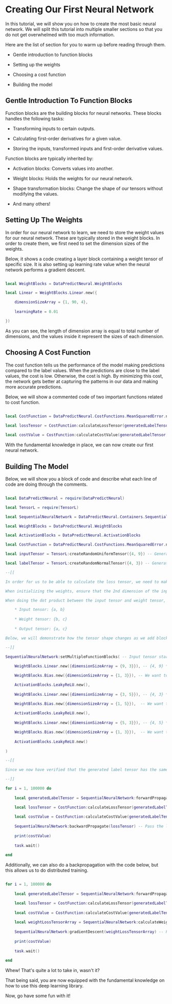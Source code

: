 # Creating Our First Neural Network

In this tutorial, we will show you on how to create the most basic neural network. We will split this tutorial into multiple smaller sections so that you do not get overwhelmed with too much information.

Here are the list of section for you to warm up before reading through them.

* Gentle introduction to function blocks
	
* Setting up the weights
	
* Choosing a cost function
	
* Building the model
	
## Gentle Introduction To Function Blocks

Function blocks are the building blocks for neural networks. These blocks handles the following tasks:

* Transforming inputs to certain outputs.
	
* Calculating first-order derivatives for a given value.
	
* Storing the inputs, transformed inputs and first-order derivative values.
	
Function blocks are typically inherited by:

* Activation blocks: Converts values into another.
	
* Weight blocks: Holds the weights for our neural network.
	
* Shape transformation blocks: Change the shape of our tensors without modifying the values.

* And many others!

## Setting Up The Weights

In order for our neural network to learn, we need to store the weight values for our neural network. These are typically stored in the weight blocks. In order to create them, we first need to set the dimension sizes of the weights. 

Below, it shows a code creating a layer block containing a weight tensor of specific size. It is also setting up learning rate value when the neural network performs a gradient descent.

```lua

local WeightBlocks = DataPredictNeural.WeightBlocks

local Linear = WeightBlocks.Linear.new({

	dimensionSizeArray = {1, 90, 4},
	
	learningRate = 0.01

})

```

As you can see, the length of dimension array is equal to total number of dimensions, and the values inside it represent the sizes of each dimension.

## Choosing A Cost Function

The cost function tells us the performance of the model making predictions compared to the label values. When the predictions are close to the label values, the cost is low. Otherwise, the cost is high. By minimizing this cost, the network gets better at capturing the patterns in our data and making more accurate predictions.

Below, we will show a commented code of two important functions related to cost function.

```lua

local CostFunction = DataPredictNeural.CostFunctions.MeanSquaredError.new()

local lossTensor = CostFunction:calculateLossTensor(generatedLabelTensor, labelTensor) -- The calculateLossTensor() function is used to calculate the difference between the two tensors.
	
local costValue = CostFunction:calculateCostValue(generatedLabelTensor, labelTensor) -- The calculateCostValue() function is used to calculate the overall cost or error between the output and label tensors.

```

With the fundamental knowledge in place, we can now create our first neural network.

## Building The Model

Below, we will show you a block of code and describe what each line of code are doing through the comments.

```lua

local DataPredictNeural = require(DataPredictNeural)

local TensorL = require(TensorL)

local SequentialNeuralNetwork = DataPredictNeural.Containers.Sequential.new() -- For this tutorial, we want to create a basic neural network. So, we will use a "Sequential" container that holds all of our blocks and also to automatically set up necessary connections between the blocks.

local WeightBlocks = DataPredictNeural.WeightBlocks

local ActivationBlocks = DataPredictNeural.ActivationBlocks

local CostFunction = DataPredictNeural.CostFunctions.MeanSquaredError.new()

local inputTensor = TensorL:createRandomUniformTensor({4, 9}) -- Generating our input tensor here. Pay attention to the dimensions.

local labelTensor = TensorL:createRandomNormalTensor({4, 3}) -- Generating our label tensor here. Pay attention to the dimensions here as well.

--[[

In order for us to be able to calculate the loss tensor, we need to make sure the generated label tensor dimensions matches with the original one.

When initializing the weights, ensure that the 2nd dimension of the input tensor matches the 1st dimension of the weight tensor.

When doing the dot product between the input tensor and weight tensor, it will give a new tensor shape.

	* Input tensor: {a, b}
	
	* Weight tensor: {b, c}
	
	* Output tensor: {a, c}

Below, we will demonstrate how the tensor shape changes as we add blocks to our "Sequential" container.

--]]

SequentialNeuralNetwork:setMultipleFunctionBlocks( -- Input tensor starts with the size of {4, 1}.
	
	WeightBlocks.Linear.new({dimensionSizeArray = {9, 3}}), -- {4, 9} * {9, 3} -> {4, 3}

	WeightBlocks.Bias.new({dimensionSizeArray = {1, 3}}), -- We want to share the bias values to all data, so we need to set the first dimension size to 1.

	ActivationBlocks.LeakyReLU.new(),
	
	WeightBlocks.Linear.new({dimensionSizeArray = {3, 5}}), -- {4, 3} * {3, 5} -> {4, 5}

	WeightBlocks.Bias.new({dimensionSizeArray = {1, 5}}),  -- We want to share the bias values to all data, so we need to set the first dimension size to 1.
	
	ActivationBlocks.LeakyReLU.new(),
	
	WeightBlocks.Linear.new({dimensionSizeArray = {5, 3}}), -- {4, 5} * {5, 3} -> {4, 3}

	WeightBlocks.Bias.new({dimensionSizeArray = {1, 3}}),  -- We want to share the bias values to all data, so we need to set the first dimension size to 1.
	
	ActivationBlocks.LeakyReLU.new()
	
)

--[[

Since we now have verified that the generated label tensor has the same shape as the label tensor, we can now perform the training.

--]]

for i = 1, 100000 do
	
	local generatedLabelTensor = SequentialNeuralNetwork:forwardPropagate(inputTensor) -- Generate our label tensor first.

	local lossTensor = CostFunction:calculateLossTensor(generatedLabelTensor, labelTensor) -- Calculate the loss tensor for backpropagation.
	
	local costValue = CostFunction:calculateCostValue(generatedLabelTensor, labelTensor)
	
	SequentialNeuralNetwork:backwardPropagate(lossTensor) -- Pass the loss tensor to backpropagate() function to update the weights.
	
	print(costValue)
	
	task.wait()
	
end

```

Additionally, we can also do a backpropagation with the code below, but this allows us to do distributed training.

```lua

for i = 1, 100000 do
	
	local generatedLabelTensor = SequentialNeuralNetwork:forwardPropagate(inputTensor) -- Generate our label tensor first.

	local lossTensor = CostFunction:calculateLossTensor(generatedLabelTensor, labelTensor) -- Calculate the loss tensor for backpropagation.
	
	local costValue = CostFunction:calculateCostValue(generatedLabelTensor, labelTensor)
	
	local weightLossTensorArray = SequentialNeuralNetwork:calculateWeightLossTensorArray(lossTensor) -- Calculate the weight loss tensors for our weights. This table can be sent to another neural network of the same architecture if you want to do distributed training.
	
	SequentialNeuralNetwork:gradientDescent(weightLossTensorArray) -- Pass the weight loss array to the gradientDescent() function to update the weights.
	
	print(costValue)
	
	task.wait()
	
end

```

Whew! That's quite a lot to take in, wasn't it?

That being said, you are now equipped with the fundamental knowledge on how to use this deep learning library.

Now, go have some fun with it!
